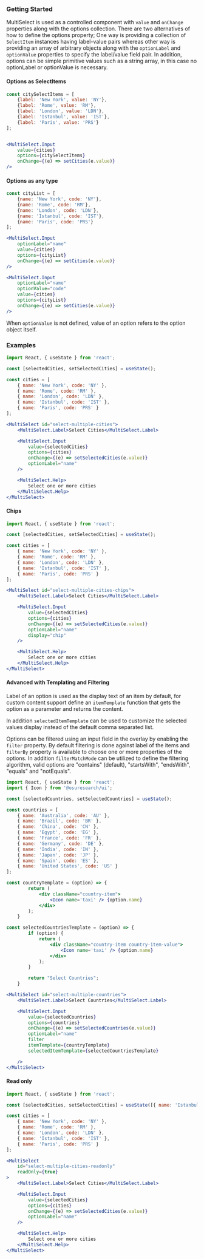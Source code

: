 ### Getting Started

MultiSelect is used as a controlled component with `value` and `onChange` properties along with the options collection. There are two alternatives of how to define the options property; One way is providing a collection of `SelectItem` instances having label-value pairs whereas other way is providing an array of arbitrary objects along with the `optionLabel` and `optionValue` properties to specify the label/value field pair. In addition, options can be simple primitive values such as a string array, in this case no optionLabel or optionValue is necessary.

#### Options as SelectItems

```jsx static
const citySelectItems = [
    {label: 'New York', value: 'NY'},
    {label: 'Rome', value: 'RM'},
    {label: 'London', value: 'LDN'},
    {label: 'Istanbul', value: 'IST'},
    {label: 'Paris', value: 'PRS'}
];


<MultiSelect.Input
    value={cities}
    options={citySelectItems}
    onChange={(e) => setCities(e.value)}
/>
```

#### Options as any type

```jsx static
const cityList = [
    {name: 'New York', code: 'NY'},
    {name: 'Rome', code: 'RM'},
    {name: 'London', code: 'LDN'},
    {name: 'Istanbul', code: 'IST'},
    {name: 'Paris', code: 'PRS'}
];

<MultiSelect.Input
    optionLabel="name"
    value={cities}
    options={cityList}
    onChange={(e) => setCities(e.value)}
/>

<MultiSelect.Input
    optionLabel="name"
    optionValue="code"
    value={cities}
    options={cityList}
    onChange={(e) => setCities(e.value)}
/>
```

When `optionValue` is not defined, value of an option refers to the option object itself.

### Examples

```jsx
import React, { useState } from 'react';

const [selectedCities, setSelectedCities] = useState();

const cities = [
    { name: 'New York', code: 'NY' },
    { name: 'Rome', code: 'RM' },
    { name: 'London', code: 'LDN' },
    { name: 'Istanbul', code: 'IST' },
    { name: 'Paris', code: 'PRS' }
];

<MultiSelect id="select-multiple-cities">
    <MultiSelect.Label>Select Cities</MultiSelect.Label>

    <MultiSelect.Input
        value={selectedCities}
        options={cities}
        onChange={(e) => setSelectedCities(e.value)}
        optionLabel="name"
    />

    <MultiSelect.Help>
        Select one or more cities
    </MultiSelect.Help>
</MultiSelect>
```

#### Chips
```jsx
import React, { useState } from 'react';

const [selectedCities, setSelectedCities] = useState();

const cities = [
    { name: 'New York', code: 'NY' },
    { name: 'Rome', code: 'RM' },
    { name: 'London', code: 'LDN' },
    { name: 'Istanbul', code: 'IST' },
    { name: 'Paris', code: 'PRS' }
];

<MultiSelect id="select-multiple-cities-chips">
    <MultiSelect.Label>Select Cities</MultiSelect.Label>

    <MultiSelect.Input
        value={selectedCities}
        options={cities}
        onChange={(e) => setSelectedCities(e.value)}
        optionLabel="name"
        display="chip"
    />

    <MultiSelect.Help>
        Select one or more cities
    </MultiSelect.Help>
</MultiSelect>
```

#### Advanced with Templating and Filtering

Label of an option is used as the display text of an item by default, for custom content support define an `itemTemplate` function that gets the option as a parameter and returns the content.

In addition `selectedItemTemplate` can be used to customize the selected values display instead of the default comma separated list.

Options can be filtered using an input field in the overlay by enabling the `filter` property. By default filtering is done against label of the items and `filterBy` property is available to choose one or more properties of the options. In addition `filterMatchMode` can be utilized to define the filtering algorithm, valid options are "contains" (default), "startsWith", "endsWith", "equals" and "notEquals".

```jsx
import React, { useState } from 'react';
import { Icon } from '@osuresearch/ui';

const [selectedCountries, setSelectedCountries] = useState();

const countries = [
    { name: 'Australia', code: 'AU' },
    { name: 'Brazil', code: 'BR' },
    { name: 'China', code: 'CN' },
    { name: 'Egypt', code: 'EG' },
    { name: 'France', code: 'FR' },
    { name: 'Germany', code: 'DE' },
    { name: 'India', code: 'IN' },
    { name: 'Japan', code: 'JP' },
    { name: 'Spain', code: 'ES' },
    { name: 'United States', code: 'US' }
];

const countryTemplate = (option) => {
        return (
            <div className="country-item">
                <Icon name='taxi' /> {option.name}
            </div>
        );
    }

const selectedCountriesTemplate = (option) => {
        if (option) {
            return (
                <div className="country-item country-item-value">
                    <Icon name='taxi' /> {option.name}
                </div>
            );
        }

        return "Select Countries";
    }

<MultiSelect id="select-multiple-countries">
    <MultiSelect.Label>Select Countries</MultiSelect.Label>

    <MultiSelect.Input
        value={selectedCountries}
        options={countries}
        onChange={(e) => setSelectedCountries(e.value)}
        optionLabel="name"
        filter
        itemTemplate={countryTemplate}
        selectedItemTemplate={selectedCountriesTemplate}

    />
</MultiSelect>
```

#### Read only
```jsx
import React, { useState } from 'react';

const [selectedCities, setSelectedCities] = useState([{ name: 'Istanbul', code: 'IST' }, { name: 'Paris', code: 'PRS' }]);

const cities = [
    { name: 'New York', code: 'NY' },
    { name: 'Rome', code: 'RM' },
    { name: 'London', code: 'LDN' },
    { name: 'Istanbul', code: 'IST' },
    { name: 'Paris', code: 'PRS' }
];

<MultiSelect
    id="select-multiple-cities-readonly"
    readOnly={true}
>
    <MultiSelect.Label>Select Cities</MultiSelect.Label>

    <MultiSelect.Input
        value={selectedCities}
        options={cities}
        onChange={(e) => setSelectedCities(e.value)}
        optionLabel="name"
    />

    <MultiSelect.Help>
        Select one or more cities
    </MultiSelect.Help>
</MultiSelect>
```